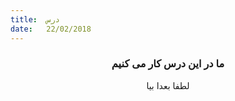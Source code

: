 ```yaml
---
title:  درس
date:   22/02/2018
---
```


### <center>ما در این درس کار می کنیم</center>
<center>لطفا بعدا بیا</center>